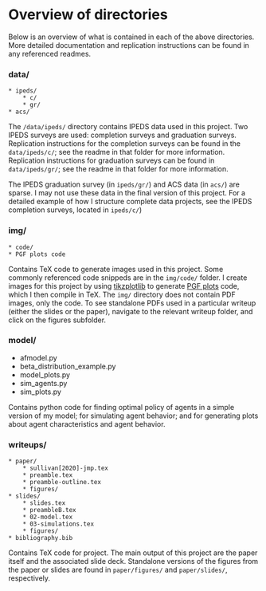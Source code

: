 # Overview of directories

Below is an overview of what is contained in each of the above directories. 
More detailed documentation and replication instructions can be found in any referenced readmes.

### data/
    * ipeds/
        * c/
        * gr/
    * acs/
    
The `/data/ipeds/` directory contains IPEDS data used in this project. 
Two IPEDS surveys are used: completion surveys and graduation surveys.
Replication instructions for the completion surveys can be found in the `data/ipeds/c/`; see the readme in that folder for more information.
Replication instructions for graduation surveys can be found in `data/ipeds/gr/`; see the readme in that folder for more information.

The IPEDS graduation survey (in `ipeds/gr/`) and ACS data (in `acs/`) are sparse.
I may not use these data in the final version of this project.
For a detailed example of how I structure complete data projects, see the IPEDS completion surveys, located in `ipeds/c/`)

### img/
    * code/
    * PGF plots code 

Contains TeX code to generate images used in this project. 
Some commonly referenced code snippeds are in the `img/code/` folder.
I create images for this project by using  [tikzplotlib](https://github.com/nschloe/tikzplotlib) to generate [PGF plots](http://pgfplots.sourceforge.net/) code, which I then compile in TeX. 
The `img/` directory does not contain PDF images, only the code.
To see standalone PDFs used in a particular writeup (either the slides or the paper), navigate to the relevant writeup folder, and click on the figures subfolder. 

### model/
   * afmodel.py
   * beta_distribution_example.py
   * model_plots.py
   * sim_agents.py
   * sim_plots.py

Contains python code for finding optimal policy of agents in a simple version of my model; for simulating agent behavior; and for generating plots about agent characteristics and agent behavior. 

### writeups/
    * paper/
        * sullivan[2020]-jmp.tex
        * preamble.tex
        * preamble-outline.tex
        * figures/
    * slides/
        * slides.tex
        * preambleB.tex
        * 02-model.tex
        * 03-simulations.tex
        * figures/
    * bibliography.bib

Contains TeX code for project. 
The main output of this project are the paper itself and the associated slide deck.
Standalone versions of the figures from the paper or slides are found in `paper/figures/` and `paper/slides/`, respectively.
